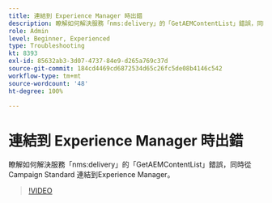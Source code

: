 ```yaml
---
title: 連結到 Experience Manager 時出錯
description: 瞭解如何解決服務「nms:delivery」的「GetAEMContentList」錯誤，同時從 Campaign Standard 連結到Experience Manager。
role: Admin
level: Beginner, Experienced
type: Troubleshooting
kt: 8393
exl-id: 85632ab3-3d07-4737-84e9-d265a769c37d
source-git-commit: 184cd4469cd6872534d65c26fc5de08b4146c542
workflow-type: tm+mt
source-wordcount: '48'
ht-degree: 100%

---
```


# 連結到 Experience Manager 時出錯

瞭解如何解決服務「nms:delivery」的「GetAEMContentList」錯誤，同時從 Campaign Standard 連結到Experience Manager。

>[!VIDEO](https://video.tv.adobe.com/v/335897?quality=12)
